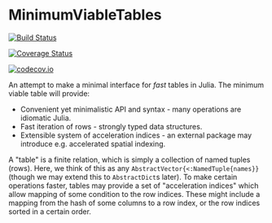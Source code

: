 # MinimumViableTables

[![Build Status](https://travis-ci.org/andyferris/MinimumViableTables.jl.svg?branch=master)](https://travis-ci.org/andyferris/MinimumViableTables.jl)

[![Coverage Status](https://coveralls.io/repos/andyferris/MinimumViableTables.jl/badge.svg?branch=master&service=github)](https://coveralls.io/github/andyferris/MinimumViableTables.jl?branch=master)

[![codecov.io](http://codecov.io/github/andyferris/MinimumViableTables.jl/coverage.svg?branch=master)](http://codecov.io/github/andyferris/MinimumViableTables.jl?branch=master)

An attempt to make a minimal interface for *fast* tables in Julia. The minimum viable table
will provide:
 
 * Convenient yet minimalistic API and syntax - many operations are idiomatic Julia.
 * Fast iteration of rows - strongly typed data structures.
 * Extensible system of acceleration indices - an external package may introduce e.g. 
   accelerated spatial indexing.

A "table" is a finite relation, which is simply a collection of named tuples (rows). Here,
we think of this as any `AbstractVector{<:NamedTuple{names}}` (though we may extend this to
`AbstractDict`s later). To make certain operations faster, tables may provide a set of
"acceleration indices" which allow mapping of some condition to the row indices. These 
might include a mapping from the hash of some columns to a row index, or the row indices
sorted in a certain order.